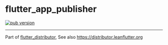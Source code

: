 # flutter_app_publisher

[![pub version][pub-image]][pub-url]

[pub-image]: https://img.shields.io/pub/v/flutter_app_publisher.svg
[pub-url]: https://pub.dev/packages/flutter_app_publisher

---

Part of [flutter_distributor](https://github.com/leanflutter/flutter_distributor), See also https://distributor.leanflutter.org